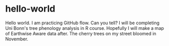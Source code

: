# hello-world
Hello world. I am practicing GitHub flow. Can you tell? 
I will be completing Uni Bonn's tree phenology analysis in R course.
Hopefully I will make a map of Earthwise Aware data after. 
The cherry trees on my street bloomed in November.
